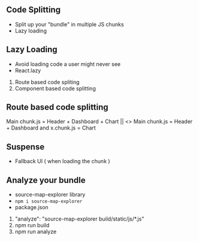 ## Code Splitting
- Split up your "bundle" in multiple JS chunks
- Lazy loading

## Lazy Loading
- Avoid loading code a user might never see
- React.lazy
1) Route based code spliting
2) Component based code splitting

## Route based code splitting
Main chunk.js = Header + Dashboard + Chart
||
<>
Main chunk.js = Header + Dashboard   and   x.chunk.js = Chart

## Suspense
- Fallback UI ( when loading the chunk )

## Analyze your bundle
- source-map-explorer library
- `npm i source-map-explorer`
- package.json
1) "analyze": "source-map-explorer build/static/js/*.js"
2) npm run build
3) npm run analyze
